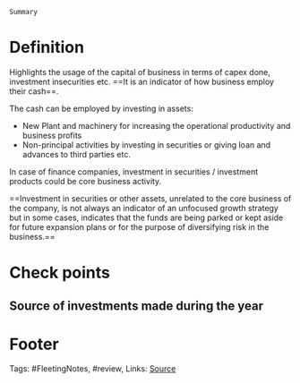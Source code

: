 
`Summary`

# Definition
Highlights the usage of the capital of business in terms of capex done, investment insecurities etc. ==It is an indicator of  how business employ their cash==. 

The cash can be employed by investing in assets:
- New Plant and machinery for increasing the operational productivity and business profits
- Non-principal activities by investing in securities or giving loan and advances to third parties etc.

In case of finance companies, investment in securities / investment products could be core business activity.

==Investment in securities or other assets, unrelated to the core business of the company, is not always an indicator of an unfocused growth strategy but in some cases, indicates that the funds are being parked or kept aside for future expansion plans or for the purpose of diversifying risk in the business.==

# Check points

## Source of investments made during the year



# Footer
Tags: #FleetingNotes, #review, 
Links: 
[Source](https://www.alphainvesco.com/blog/cash-flow-from-investing-activities/)
<!--stackedit_data:
eyJoaXN0b3J5IjpbLTE1ODczODUzNDRdfQ==
-->